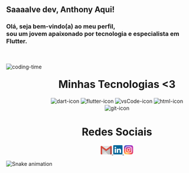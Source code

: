 ## Saaaalve dev, Anthony Aqui!
### Olá, seja bem-vindo(a) ao meu perfil,</br> sou um jovem apaixonado por tecnologia e especialista em Flutter.

<br>

<div  align="center"> 
  <div style="display: inline_block"><br>
    <img align="left" height="250" alt="coding-time" src="https://raw.githubusercontent.com/LuigiGf/LuigiGf/main/code.gif">
    <h1 align="center">Minhas Tecnologias <3</h1>
    <img align="center" height="50" width="80" alt="dart-icon" src="https://cdn.jsdelivr.net/gh/devicons/devicon/icons/dart/dart-original.svg">
    <img align="center" height="50" width="80" alt="flutter-icon" src="https://cdn.jsdelivr.net/gh/devicons/devicon/icons/flutter/flutter-original.svg">
    <img align="center" height="50" width="80" alt="vsCode-icon" src="https://cdn.jsdelivr.net/gh/devicons/devicon/icons/vscode/vscode-original.svg" />
    <img align="center" height="50" width="80" alt="html-icon" src="https://cdn.jsdelivr.net/gh/devicons/devicon/icons/androidstudio/androidstudio-original.svg">
    <img align="center" height="50" width="80" alt="git-icon" src="https://cdn.jsdelivr.net/gh/devicons/devicon/icons/git/git-original.svg">
   </div>
    
  
  <h1 align="center">Redes Sociais</h1>
    <a href = "mailto: anthonysareis11@gmail.com" target=blank>
      <img width="30" src="gmail.svg">
    </a>
    <a href = "https://www.linkedin.com/in/anthony-sa-reis/" target=blank>
      <img width="25" src="linkedin.svg">
    </a>
    <a href = "https://www.instagram.com/anthonysareis/" target=blank>
      <img width="25" src="instagram.png">
    </a>
</div>
  
![Snake animation](https://github.com/LuigiGF/LuigiGF/blob/output/github-contribution-grid-snake.svg)
